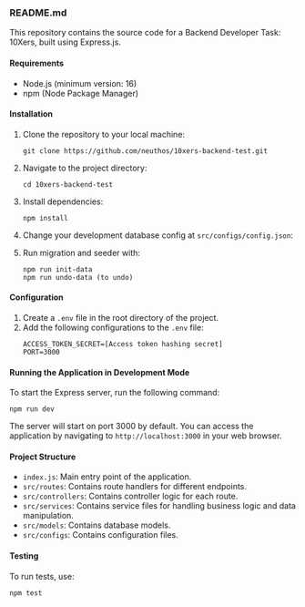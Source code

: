 ### README.md

This repository contains the source code for a Backend Developer Task: 10Xers, built using Express.js.

#### Requirements

- Node.js (minimum version: 16)
- npm (Node Package Manager)

#### Installation

1. Clone the repository to your local machine:

   ```
   git clone https://github.com/neuthos/10xers-backend-test.git
   ```

2. Navigate to the project directory:

   ```
   cd 10xers-backend-test
   ```

3. Install dependencies:

   ```
   npm install
   ```

4. Change your development database config at `src/configs/config.json`:

5. Run migration and seeder with:

   ```
   npm run init-data
   npm run undo-data (to undo)
   ```

#### Configuration

1. Create a `.env` file in the root directory of the project.
2. Add the following configurations to the `.env` file:
   ```
   ACCESS_TOKEN_SECRET=[Access token hashing secret]
   PORT=3000
   ```

#### Running the Application in Development Mode

To start the Express server, run the following command:

```
npm run dev
```

The server will start on port 3000 by default. You can access the application by navigating to `http://localhost:3000` in your web browser.

#### Project Structure

- `index.js`: Main entry point of the application.
- `src/routes`: Contains route handlers for different endpoints.
- `src/controllers`: Contains controller logic for each route.
- `src/services`: Contains service files for handling business logic and data manipulation.
- `src/models`: Contains database models.
- `src/configs`: Contains configuration files.

#### Testing

To run tests, use:

```
npm test
```
